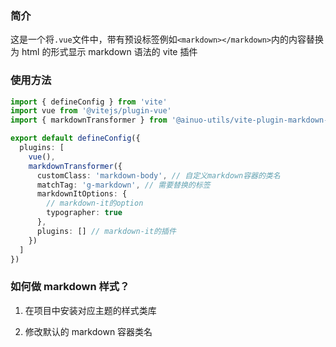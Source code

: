 ### 简介

这是一个将`.vue`文件中，带有预设标签例如`<markdown></markdown>`内的内容替换为 html 的形式显示 markdown 语法的 vite 插件

### 使用方法

```typescript
import { defineConfig } from 'vite'
import vue from '@vitejs/plugin-vue'
import { markdownTransformer } from '@ainuo-utils/vite-plugin-markdown-transformer'

export default defineConfig({
  plugins: [
    vue(),
    markdownTransformer({
      customClass: 'markdown-body', // 自定义markdown容器的类名
      matchTag: 'g-markdown', // 需要替换的标签
      markdownItOptions: {
        // markdown-it的option
        typographer: true
      },
      plugins: [] // markdown-it的插件
    })
  ]
})
```

### 如何做 markdown 样式？

1. 在项目中安装对应主题的样式类库

2. 修改默认的 markdown 容器类名
